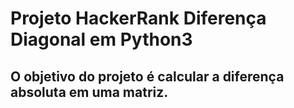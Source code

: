 # Projeto HackerRank Diferença Diagonal em Python3

## O objetivo do projeto é calcular a diferença absoluta em uma matriz.